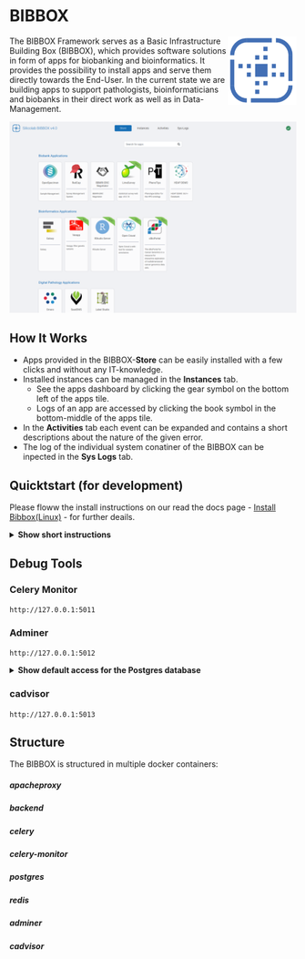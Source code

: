 # BIBBOX 

<img src="./frontend/src/assets/silicolab_logo.png" align="right"
     alt="Size Limit logo by Anton Lovchikov" width="120" height="120">

The BIBBOX Framework serves as a Basic Infrastructure Building Box (BIBBOX),  which provides software solutions in form of apps for biobanking and bioinformatics. 
It provides the possibility to install apps and serve them directly towards the End-User. 
In the current state we are building apps to support pathologists, bioinformaticians and biobanks in their direct work as well as in Data-Management. 

<p align="center">
  <img src="./img/example.png" alt="Size Limit CLI" width="738">
</p>

## How It Works
 - Apps provided in the BIBBOX-**Store** can be easily installed with a few clicks and without any IT-knowledge.
 - Installed instances can be managed in the **Instances** tab.
   - See the apps dashboard by clicking the gear symbol on the bottom left of the apps tile.
   - Logs of an app are accessed by clicking the book symbol in the bottom-middle of the apps tile.
 - In the **Activities** tab each event can be expanded and contains a short descriptions about the nature of the given error.
 - The log of the individual system conatiner of the BIBBOX can be inpected in the **Sys Logs** tab.

## Quicktstart (for development)

Please floww the install instructions on our read the docs page - [Install Bibbox(Linux)](https://bibbox.readthedocs.io/en/latest/installation_v4_bibbox_linux/) - for further deails. 


<details><summary><b>Show short instructions</b></summary>

 1. Install docker and docker-compose

 2. Create the bibbox location folder

```sh
cd /opt
sudo mkdir bibbox
cd bibbox
```

 3. Clone the repository 

```sh
sudo git clone https://github.com/bibbox/sys-bibbox.git
cd sys-bibbox
```

 4. Run the installation script

```sh
sudo docker network create bibbox-default-network
sudo bash INSTALL.sh
```

 5. Domain-Settings
   - When asked to specify domainname:
     - You have a public domain under which you BIBBOX is running
     - Add the URL you want to use locally to your /etc/hosts file (or use localhost)
     - Set up a DNS Service (e.g.:dnsmasque) to create a local domain
</details>


## Debug Tools

### Celery Monitor 
`http://127.0.0.1:5011`

### Adminer   
`http://127.0.0.1:5012`

<details><summary><b>Show default access for the Postgres database</b></summary>
 
- **server:** postgres
- **username:** postgres
- **password:** postgres
- **database:** bibbox
</details>

### cadvisor
`http://127.0.0.1:5013`


## Structure

 The BIBBOX is structured in multiple docker containers:
##### apacheproxy
##### backend
##### celery
##### celery-monitor
##### postgres
##### redis
##### adminer
##### cadvisor

